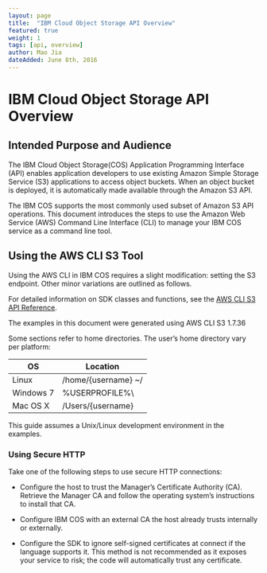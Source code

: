 ```yaml
---
layout: page
title:  "IBM Cloud Object Storage API Overview"
featured: true
weight: 1
tags: [api, overview]
author: Mao Jia
dateAdded: June 8th, 2016
---
```


# IBM Cloud Object Storage API Overview

## Intended Purpose and Audience
The IBM Cloud Object Storage(COS) Application Programming Interface (API) enables application developers to use existing Amazon Simple Storage Service (S3) applications to access object buckets. When an object bucket is deployed, it is automatically made available through the Amazon S3 API.The IBM COS supports the most commonly used subset of Amazon S3 API operations. This document introduces the steps to use the Amazon Web Service (AWS) Command Line Interface (CLI) to manage your IBM COS service as a command line tool. 


## Using the AWS CLI S3 Tool

Using the AWS CLI in IBM COS requires a slight modification: setting the S3 endpoint. Other minor variations are outlined as follows.

For detailed information on SDK classes and functions, see the [AWS CLI S3 API Reference](http://docs.aws.amazon.com/cli/latest/reference/s3/index.html).
The examples in this document were generated using AWS CLI S3 1.7.36

Some sections refer to home directories. The user’s home directory vary per platform:| OS        |  Location           ||-----------|---------------------|| Linux     | /home/{username} ~/ || Windows 7 | %USERPROFILE%\      || Mac OS X  | /Users/{username}   |
This guide assumes a Unix/Linux development environment in the examples.### Using Secure HTTP
Take one of the following steps to use secure HTTP connections:* Configure the host to trust the Manager’s Certificate Authority (CA). Retrieve the Manager CA and follow the operating system’s instructions to install that CA.* Configure IBM COS with an external CA the host already trusts internally or externally.* Configure the SDK to ignore self-signed certificates at connect if the language supports it. This method is not recommended as it exposes your service to risk; the code will automatically trust any certificate.